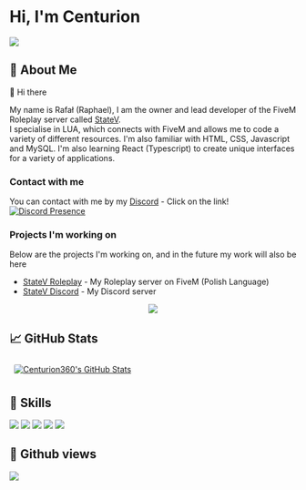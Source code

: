 # Hi, I'm Centurion

<img src="https://i.imgur.com/HLknE8y.png">

## 👦 About Me

👋 Hi there

My name is Rafał (Raphael), I am the owner and lead developer of the FiveM Roleplay server called [StateV](https://statev.pl/). <br>
I specialise in LUA, which connects with FiveM and allows me to code a variety of different resources. I'm also familiar with HTML, CSS, Javascript and MySQL. I'm also learning React (Typescript) to create unique interfaces for a variety of applications.

### Contact with me
You can contact with me by my [Discord](https://discord.com/users/406761556123189248) - Click on the link!
[![Discord Presence](https://lanyard.cnrad.dev/api/406761556123189248?theme=black&bg=1E2D35&animated=true&hideDiscrim=false&borderRadius=5px)](https://discord.com/users/406761556123189248)

### Projects I'm working on
Below are the projects I'm working on, and in the future my work will also be here
- [StateV Roleplay](https://statev.pl/) - My Roleplay server on FiveM (Polish Language)
- [StateV Discord](https://discord.gg/WFkUuuprKa) - My Discord server



<div align="center">
<a href="https://discord.com/users/406761556123189248" target="_blank">
   <img src="[https://lanyard-profile-readme.vercel.app/api/406761556123189248](https://lanyard.cnrad.dev/api/406761556123189248)?theme=black&bg=1E2D35&animated=true&hideDiscrim=false&borderRadius=5px">
</a>
</div>

## &#x1f4c8; GitHub Stats

<a href="https://github.com/Centurion360">
  <img align="center" style="margin:0.5rem; border-radius:2px" src="https://github-readme-stats.vercel.app/api?username=Centurion360&count_private=true&show_icons=true&line_height=28&count_private=true&title_color=ffffff&text_color=ffffff&icon_color=3ea1fc&bg_color=171717" alt="Centurion360's GitHub Stats" />
</a>

## 💼 Skills

![](https://img.shields.io/badge/Code-LUA-informational?style=flat&logo=Lua&logoColor=white&color=3ea1fc)
![](https://img.shields.io/badge/Code-JavaScript-informational?style=flat&logo=JavaScript&logoColor=white&color=3ea1fc)
![](https://img.shields.io/badge/Code-HTML-informational?style=flat&logo=HTML5&logoColor=white&color=3ea1fc)
![](https://img.shields.io/badge/Code-CSS-informational?style=flat&logo=CSS3&logoColor=white&color=3ea1fc)
![](https://img.shields.io/badge/Code-MySQL-informational?style=flat&logo=MySQL&logoColor=white&color=3ea1fc)

## 🔎 Github views

![](https://komarev.com/ghpvc/?username=Centurion360&color=3ea1fc)
